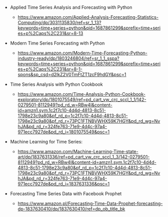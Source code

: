 - Applied Time Series Analysis and Forecasting with Python
  - https://www.amazon.com/Applied-Analysis-Forecasting-Statistics-Computing/dp/3031135830/ref=sr_1_13?keywords=time+series+python&qid=1687861299&sprefix=time+series+p%2Caps%2C231&sr=8-13

- Modern Time Series Forecasting with Python
  - https://www.amazon.com/Modern-Time-Forecasting-Python-industry-ready/dp/1803246804/ref=sr_1_1_sspa?keywords=time+series+python&qid=1687861299&sprefix=time+series+p%2Caps%2C231&sr=8-1-spons&sp_csd=d2lkZ2V0TmFtZT1zcF9hdGY&psc=1

- Time Series Analysis with Python Cookbook
  - https://www.amazon.com/Time-Analysis-Python-Cookbook-exploratory/dp/1801075549/ref=pd_cart_vw_crc_sccl_1_1/142-0279501-8112949?pd_rd_w=RBw4I&content-id=amzn1.sym.1c2f7c10-4d4d-4813-8c51-1798e23c9a80&pf_rd_p=1c2f7c10-4d4d-4813-8c51-1798e23c9a80&pf_rd_r=73PC1FTNBVWHX59K7HGY&pd_rd_wg=NvhJA&pd_rd_r=324fe763-71e9-4d4c-97a4-971ecc7927de&pd_rd_i=1801075549&psc=1

- Machine Learning for Time Series:
  - https://www.amazon.com/Machine-Learning-Time-state-art/dp/1837631336/ref=pd_cart_vw_crc_sccl_1_3/142-0279501-8112949?pd_rd_w=RBw4I&content-id=amzn1.sym.1c2f7c10-4d4d-4813-8c51-1798e23c9a80&pf_rd_p=1c2f7c10-4d4d-4813-8c51-1798e23c9a80&pf_rd_r=73PC1FTNBVWHX59K7HGY&pd_rd_wg=NvhJA&pd_rd_r=324fe763-71e9-4d4c-97a4-971ecc7927de&pd_rd_i=1837631336&psc=1

- Forecasting Time Series Data with Facebook Prophet
  - https://www.amazon.pl/Forecasting-Time-Data-Prophet-forecasting-dp-1837630410/dp/1837630410/ref=dp_ob_title_bk


